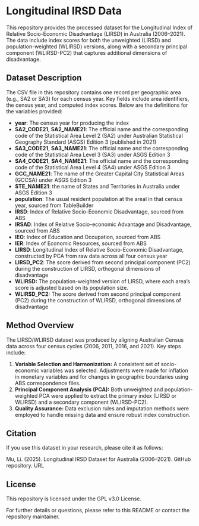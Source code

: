 # Longitudinal IRSD Data

This repository provides the processed dataset for the Longitudinal Index of Relative Socio-Economic Disadvantage (LIRSD) in Australia (2006–2021). The data include index scores for both the unweighted (LIRSD) and population-weighted (WLIRSD) versions, along with a secondary principal component (WLIRSD-PC2) that captures additional dimensions of disadvantage.

## Dataset Description

The CSV file in this repository contains one record per geographic area (e.g., SA2 or SA3) for each census year. Key fields include area identifiers, the census year, and computed index scores. Below are the definitions for the variables provided:

- **year**: The census year for producing the index
- **SA2_CODE21**, **SA2_NAME21**: The official name and the corresponding code of the Statistical Area Level 2 (SA2) under Australian Statistical Geography Standard (ASGS) Edition 3 (published in 2021)
- **SA3_CODE21**, **SA3_NAME21**: The official name and the corresponding code of the Statistical Area Level 3 (SA3) under ASGS Edition 3
- **SA4_CODE21**, **SA4_NAME21**: The official name and the corresponding code of the Statistical Area Level 4 (SA4) under ASGS Edition 3
- **GCC_NAME21**: The name of the Greater Capital City Statistical Areas (GCCSA) under ASGS Edition 3
- **STE_NAME21**: the name of States and Territories in Australia under ASGS Edition 3
- **population**: The usual resident population at the areal in that census year, sourced from TableBuilder
- **IRSD**: Index of Relative Socio-Economic Disadvantage, sourced from ABS
- **IRSAD**: Index of Relative Socio-economic Advantage and Disadvantage, sourced from ABS
- **IEO**: Index of Education and Occupation, sourced from ABS
- **IER**: Index of Economic Resources, sourced from ABS
- **LIRSD**: Longitudinal Index of Relative Socio-Economic Disadvantage, constructed by PCA from raw data across all four census year
- **LIRSD_PC2**: The score derived from second principal component (PC2) during the construction of LIRSD, orthogonal dimensions of disadvantage
- **WLIRSD:** The population-weighted version of LIRSD, where each area’s score is adjusted based on its population size.
- **WLIRSD_PC2:** The score derived from second principal component (PC2) during the construction of WLIRSD, orthogonal dimensions of disadvantage

## Method Overview

The LIRSD/WLIRSD dataset was produced by aligning Australian Census data across four census cycles (2006, 2011, 2016, and 2021). Key steps include:

1. **Variable Selection and Harmonization:** A consistent set of socio-economic variables was selected. Adjustments were made for inflation in monetary variables and for changes in geographic boundaries using ABS correspondence files.
2. **Principal Component Analysis (PCA):** Both unweighted and population-weighted PCA were applied to extract the primary index (LIRSD or WLIRSD) and a secondary component (WLIRSD-PC2).
3. **Quality Assurance:** Data exclusion rules and imputation methods were employed to handle missing data and ensure robust index construction.

## Citation
If you use this dataset in your research, please cite it as follows:

Mu, Li. (2025). Longitudinal IRSD Dataset for Australia (2006–2021). GitHub repository. URL

## License
This repository is licensed under the GPL v3.0 License.

For further details or questions, please refer to this README or contact the repository maintainer.
